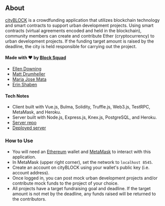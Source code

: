 ## About
[cityBLOCK](http://city-block.herokuapp.com/#/) is a crowdfunding application that utilizes blockchain technology and smart contracts to support urban development projects. Using smart contracts (virtual agreements encoded and held in the blockchain), community members can create and contribute Ether (cryptocurrency) to urban development projects. If the funding target amount is raised by the deadline, the city is held responsible for carrying out the project.

#### Made with ♥ by [Block Squad](https://github.com/block-squad)
* [Ellen Downing](https://github.com/EllenDown)
* [Matt Drumheller](https://github.com/MattDrummy)
* [Maria Jose Mata](https://github.com/maria-mata)
* [Erin Shaben](https://github.com/eshaben)

#### Tech Notes
* Client built with Vue.js, Bulma, Solidity, Truffle.js, Web3.js, TestRPC, MetaMask, and Heroku.
* Server built with Node.js, Express.js, Knex.js, PostgreSQL, and Heroku.
* [Server repo](https://github.com/block-squad/city-block-server)
* [Deployed server](http://city-block-server.herokuapp.com/)

### How to Use
* You will need an [Ethereum](https://ethereum.org/) wallet and [MetaMask](https://metamask.io/) to interact with this application.
* In MetaMask (upper right corner), set the network to `localhost 8545`.
* Create an account on cityBLOCK using your wallet's public key (i.e. account address).
* Once logged in, you can post mock urban development projects and/or contribute mock funds to the project of your choice.
* All projects have a target fundraising goal and deadline. If the target amount is not met by the deadline, any funds raised will be returned to the contributors.
